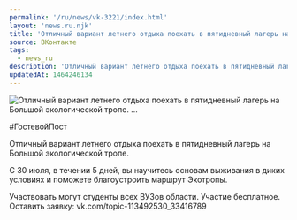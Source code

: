 ```yaml
---
permalink: '/ru/news/vk-3221/index.html'
layout: 'news.ru.njk'
title: 'Отличный вариант летнего отдыха поехать в пятидневный лагерь на Большой экологической тропе. '
source: ВКонтакте
tags:
  - news_ru
description: 'Отличный вариант летнего отдыха поехать в пятидневный лагерь на Большой экологической тропе. …'
updatedAt: 1464246134
---
```

![Отличный вариант летнего отдыха поехать в пятидневный лагерь на Большой экологической тропе. …](https://sun9-75.userapi.com/impf/ATj6wLTh34iXYAuUMZPoVaAokOZd8UVyzZ_eIA/xVxQSFAlhi4.jpg?size=1280x795&quality=96&sign=d49356a8a9dcb8acb41dbe56a39c61a9&c_uniq_tag=1jUKv1tZhSoo8OMH0Eo9OkngjsjEcZb1-hI5Wabpca4&type=album)

#ГостевойПост

Отличный вариант летнего отдыха поехать в пятидневный лагерь на Большой экологической тропе.

С 30 июля, в течении 5 дней, вы научитесь основам выживания в диких условиях и поможете благоустроить маршрут Экотропы.

Участвовать могут студенты всех ВУЗов области. Участие бесплатное. Оставить заявку: vk.com/topic-113492530_33416789
